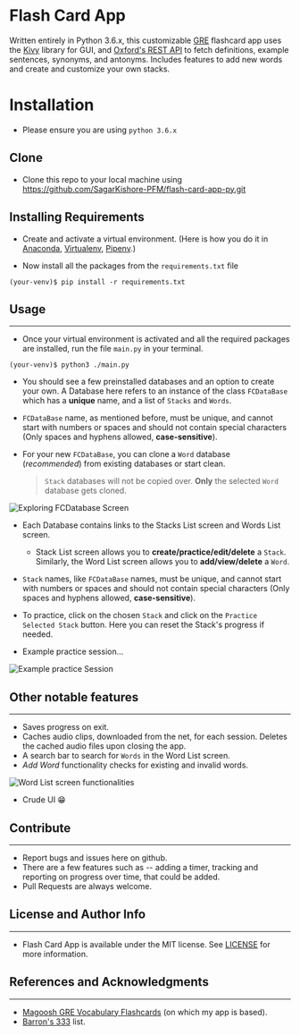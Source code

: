 # Flash Card App

Written entirely in Python 3.6.x, this customizable [GRE][gre] flashcard app uses the [Kivy][kivy] library for GUI, and [Oxford's REST API][oxford] to fetch definitions, example sentences, synonyms, and antonyms. Includes features to add new words and create and customize your own stacks.

[gre]: https://www.ets.org/gre
[kivy]: https://kivy.org/
[oxford]: https://developer.oxforddictionaries.com/

# Installation

- Please ensure you are using `python 3.6.x`

## Clone
- Clone this repo to your local machine using https://github.com/SagarKishore-PFM/flash-card-app-py.git

## Installing Requirements

- Create and activate a virtual environment. (Here is how you do it in [Anaconda][Anaconda], [Virtualenv][Venv], [Pipenv][Pipenv].)

[Anaconda]: https://uoa-eresearch.github.io/eresearch-cookbook/recipe/2014/11/20/conda/
[Venv]: https://virtualenv.pypa.io/en/latest/userguide/#usage
[Pipenv]: https://docs.pipenv.org/en/latest/install/#installing-pipenv

- Now install all the packages from the `requirements.txt` file

```shell
(your-venv)$ pip install -r requirements.txt
```

## Usage
---

- Once your virtual environment is activated and all the required packages are installed, run the file ```main.py``` in your terminal.

```shell
(your-venv)$ python3 ./main.py
```

- You should see a few preinstalled databases and an option to create your own. A Database here refers to an instance of the class `FCDataBase` which has a **unique** name, and a list of `Stacks` and `Words`.

- `FCDataBase` name, as mentioned before, must be unique, and cannot start with numbers or spaces and should not contain special characters (Only spaces and hyphens allowed, **case-sensitive**). 

- For your new `FCDataBase`, you can clone a `Word` database (*recommended*) from existing databases or start clean.
    > `Stack` databases will not be copied over. **Only** the selected `Word` database gets cloned.

![Exploring FCDatabase Screen](http://g.recordit.co/Vm7rWuPWMh.gif)

- Each Database contains links to the Stacks List screen and Words List screen.

  - Stack List screen allows you to **create/practice/edit/delete** a `Stack`.  Similarly, the Word List screen allows you to **add/view/delete** a `Word`.

- `Stack` names, like `FCDataBase` names, must be unique, and cannot start with numbers or spaces and should not contain special characters (Only spaces and hyphens allowed, **case-sensitive**).

- To practice, click on the chosen `Stack` and click on the `Practice Selected Stack` button. Here you can reset the Stack's progress if needed. 

- Example practice session...

![Example practice Session](http://g.recordit.co/eep1vVEN87.gif)

## Other notable features
---

- Saves progress on exit.
- Caches audio clips, downloaded from the net, for each session. Deletes the cached audio files upon closing the app.
- A search bar to search for `Words` in the Word List screen.
- *Add Word* functionality checks for existing and invalid words.

![Word List screen functionalities](http://g.recordit.co/eJupRTz0tp.gif)

- Crude UI :grin:

## Contribute
---

- Report bugs and issues here on github.
- There are a few features such as -- adding a timer, tracking and reporting on progress over time, that could be added.
- Pull Requests are always welcome.


## License and Author Info
---
- Flash Card App is available under the MIT license. See [LICENSE][MIT] for more information.

[MIT]: LICENSE

## References and Acknowledgments
---

- [Magoosh GRE Vocabulary Flashcards][magoosh] (on which my app is based).
- [Barron's 333][333] list.


[magoosh]: https://gre.magoosh.com/flashcards/vocabulary/decks
[333]: https://quizlet.com/2832581/barrons-333-high-frequency-words-flash-cards/